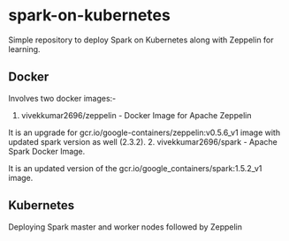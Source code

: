 # spark-on-kubernetes

Simple repository to deploy Spark on Kubernetes along with Zeppelin for learning.

## Docker
Involves two docker images:-
1. vivekkumar2696/zeppelin - Docker Image for Apache Zeppelin

It is an upgrade for gcr.io/google-containers/zeppelin:v0.5.6_v1 image with updated spark version as well (2.3.2).
2. vivekkumar2696/spark - Apache Spark Docker Image.

It is an updated version of the gcr.io/google_containers/spark:1.5.2_v1 image. 

## Kubernetes
Deploying Spark master and worker nodes followed by Zeppelin 
